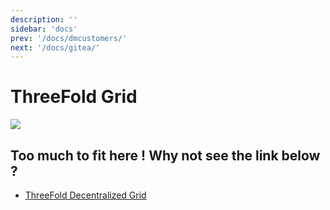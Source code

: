 ```yaml
---
description: ''
sidebar: 'docs'
prev: '/docs/dmcustomers/'
next: '/docs/gitea/'
---
```


# ThreeFold Grid 


![](https://now10.threefold.io/cloud2.png)

## Too much to fit here ! Why not see the link below ?

- [ThreeFold Decentralized Grid](https://cloud.threefold.io)
